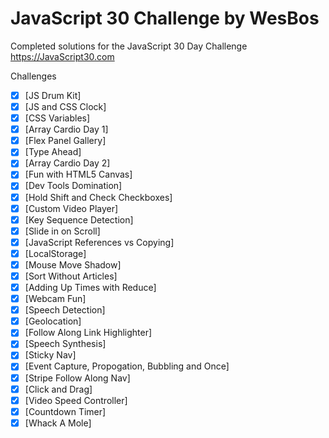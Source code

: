 # JavaScript 30 Challenge by WesBos
Completed solutions for the JavaScript 30 Day Challenge https://JavaScript30.com

Challenges
- [x] [JS Drum Kit]
- [x] [JS and CSS Clock]
- [x] [CSS Variables]
- [x] [Array Cardio Day 1]
- [x] [Flex Panel Gallery]
- [x] [Type Ahead]
- [x] [Array Cardio Day 2]
- [x] [Fun with HTML5 Canvas]
- [x] [Dev Tools Domination]
- [x] [Hold Shift and Check Checkboxes]
- [x] [Custom Video Player]
- [x] [Key Sequence Detection]
- [x] [Slide in on Scroll]
- [x] [JavaScript References vs Copying]
- [x] [LocalStorage]
- [x] [Mouse Move Shadow]
- [x] [Sort Without Articles]
- [x] [Adding Up Times with Reduce]
- [x] [Webcam Fun]
- [x] [Speech Detection]
- [x] [Geolocation]
- [x] [Follow Along Link Highlighter]
- [x] [Speech Synthesis]
- [x] [Sticky Nav]
- [x] [Event Capture, Propogation, Bubbling and Once]
- [x] [Stripe Follow Along Nav]
- [x] [Click and Drag]
- [x] [Video Speed Controller]
- [x] [Countdown Timer]
- [x] [Whack A Mole]
